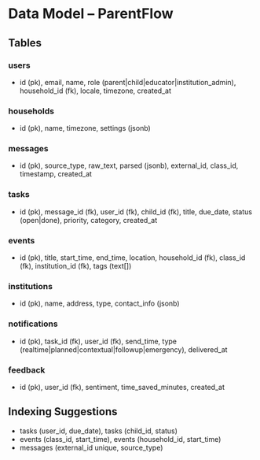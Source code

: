 # Data Model – ParentFlow

## Tables

### users

- id (pk), email, name, role (parent|child|educator|institution_admin), household_id (fk), locale, timezone, created_at

### households

- id (pk), name, timezone, settings (jsonb)

### messages

- id (pk), source_type, raw_text, parsed (jsonb), external_id, class_id, timestamp, created_at

### tasks

- id (pk), message_id (fk), user_id (fk), child_id (fk), title, due_date, status (open|done), priority, category, created_at

### events

- id (pk), title, start_time, end_time, location, household_id (fk), class_id (fk), institution_id (fk), tags (text[])

### institutions

- id (pk), name, address, type, contact_info (jsonb)

### notifications

- id (pk), task_id (fk), user_id (fk), send_time, type (realtime|planned|contextual|followup|emergency), delivered_at

### feedback

- id (pk), user_id (fk), sentiment, time_saved_minutes, created_at

## Indexing Suggestions

- tasks (user_id, due_date), tasks (child_id, status)
- events (class_id, start_time), events (household_id, start_time)
- messages (external_id unique, source_type)
